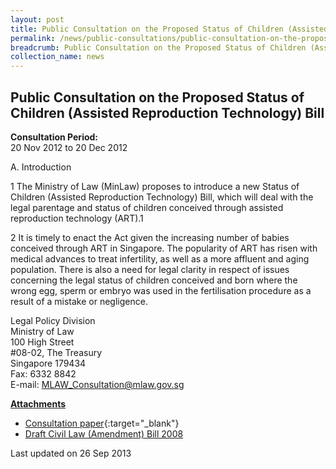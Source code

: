 ```yaml
---
layout: post
title: Public Consultation on the Proposed Status of Children (Assisted Reproduction Technology) Bill
permalink: /news/public-consultations/public-consultation-on-the-proposed-SOC-Bill/
breadcrumb: Public Consultation on the Proposed Status of Children (Assisted Reproduction Technology) Bill
collection_name: news
---
```


Public Consultation on the Proposed Status of Children (Assisted Reproduction Technology) Bill
---

**Consultation Period:**  
20 Nov 2012 to 20 Dec 2012

A. Introduction


1        The Ministry of Law (MinLaw) proposes to introduce a new Status of Children (Assisted Reproduction Technology) Bill, which will deal with the legal parentage and status of children conceived through assisted reproduction technology (ART).1


2        It is timely to enact the Act given the increasing number of babies conceived through ART in Singapore. The popularity of ART has risen with medical advances to treat infertility, as well as a more affluent and aging population. There is also a need for legal clarity in respect of issues concerning the legal status of children conceived and born where the wrong egg, sperm or embryo was used in the fertilisation procedure as a result of a mistake or negligence.
<p class="address-centered">
Legal Policy Division<br>
Ministry of Law<br>
100 High Street<br>
#08-02, The Treasury<br>
Singapore 179434<br>
Fax: 6332 8842<br>
E-mail: <a href="mailto:MLAW_Consultation@mlaw.gov.sg">MLAW_Consultation@mlaw.gov.sg</a>
</p>


<b><u>Attachments</u></b>

* [Consultation paper](/files/linkclick6c0c.pdf/){:target="_blank"}
* [Draft Civil Law (Amendment) Bill 2008](/files/linkclick4c83.pdf/)

<p class="right-side-updated">Last updated on 26 Sep 2013</p>
